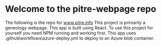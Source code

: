# Welcome to the pitre-webpage repo
The following is the repo for www.pitre.info
This project is primarily a geneology webpage. This app is built using React.
To use this project for yourself you need NPM running and working first.
This app uses .github\workflows\azure-deploy.yml to deploy to an Azure blob container.